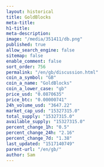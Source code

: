 ```yaml
---
layout: historical
title: GoldBlocks
meta-title: 
h1-title: 
meta-description: 
image: "/media/351411/db.png"
published: true
allow_search_engine: false
sitemap: false
enable_comment: false
sort_order: 756
permalink: "/en/gb/discussion.html"
coin_a_symbol: "GB"
coin_a_name: "GoldBlocks"
coin_a_lower_case: "gb"
price_usd: "0.0870635"
price_btc: "0.00000741"
24h_volume_usd: "3647.22"
market_cap_usd: "15327315.0"
total_supply: "15327315.0"
available_supply: "15327315.0"
percent_change_1h: "0.5"
percent_change_24h: "2.16"
percent_change_7d: "1.38"
last_updated: "1517140749"
parent-url: "/en/gb/"
author: Sam
---
```


